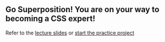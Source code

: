 ## Go Superposition! You are on your way to becoming a CSS expert!

Refer to the [lecture slides](lecture/slides.md) or [start the practice project](style-project)
